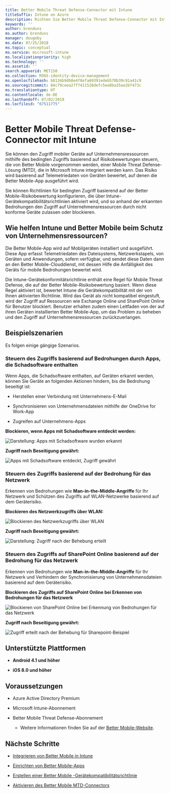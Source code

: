 ```yaml
---
title: Better Mobile Threat Defense-Connector mit Intune
titleSuffix: Intune on Azure
description: Richten Sie Better Mobile Threat Defense-Connector mit Intune ein.
keywords: ''
author: brenduns
ms.author: brenduns
manager: dougeby
ms.date: 07/25/2018
ms.topic: conceptual
ms.service: microsoft-intune
ms.localizationpriority: high
ms.technology: ''
ms.assetid: ''
search.appverid: MET150
ms.collection: M365-identity-device-management
ms.openlocfilehash: b8134b9db0e478efa69391edeb570b39c91a41c9
ms.sourcegitcommit: 84c79ceea27f7411528defc5ee8ba35ae2bf473c
ms.translationtype: HT
ms.contentlocale: de-DE
ms.lasthandoff: 07/02/2019
ms.locfileid: "67511775"
---
```

# <a name="better-mobile-threat-defense-connector-with-intune"></a>Better Mobile Threat Defense-Connector mit Intune

Sie können den Zugriff mobiler Geräte auf Unternehmensressourcen mithilfe des bedingten Zugriffs basierend auf Risikobewertungen steuern, die von Better Mobile vorgenommen werden, einer Mobile Threat Defense-Lösung (MTD), die in Microsoft Intune integriert werden kann. Das Risiko wird basierend auf Telemetriedaten von Geräten bewertet, auf denen die Better Mobile-App ausgeführt wird.

Sie können Richtlinien für bedingten Zugriff basierend auf der Better Mobile-Risikobewertung konfigurieren, die über Intune-Gerätekompatibilitätsrichtlinien aktiviert wird, und so anhand der erkannten Bedrohungen den Zugriff auf Unternehmensressourcen durch nicht konforme Geräte zulassen oder blockieren.

## <a name="how-do-intune-and-better-mobile-help-protect-your-company-resources"></a>Wie helfen Intune und Better Mobile beim Schutz von Unternehmensressourcen?

Die Better Mobile-App wird auf Mobilgeräten installiert und ausgeführt. Diese App erfasst Telemetriedaten des Dateisystems, Netzwerkstapels, von Geräten und Anwendungen, sofern verfügbar, und sendet diese Daten dann an den Better Mobile-Clouddienst, mit dessen Hilfe die Anfälligkeit des Geräts für mobile Bedrohungen bewertet wird.

Die Intune-Gerätekonformitätsrichtlinie enthält eine Regel für Mobile Threat Defense, die auf der Better Mobile-Risikobewertung basiert. Wenn diese Regel aktiviert ist, bewertet Intune die Gerätekompatibilität mit der von Ihnen aktivierten Richtlinie. Wird das Gerät als nicht kompatibel eingestuft, wird der Zugriff auf Ressourcen wie Exchange Online und SharePoint Online für Benutzer blockiert. Benutzer erhalten zudem einen Leitfaden von der auf ihren Geräten installierten Better Mobile-App, um das Problem zu beheben und den Zugriff auf Unternehmensressourcen zurückzuerlangen.

## <a name="sample-scenarios"></a>Beispielszenarien

Es folgen einige gängige Szenarios.

### <a name="control-access-based-on-threats-from-malicious-apps"></a>Steuern des Zugriffs basierend auf Bedrohungen durch Apps, die Schadsoftware enthalten

Wenn Apps, die Schadsoftware enthalten, auf Geräten erkannt werden, können Sie Geräte an folgenden Aktionen hindern, bis die Bedrohung beseitigt ist:

-   Herstellen einer Verbindung mit Unternehmens-E-Mail

-   Synchronisieren von Unternehmensdateien mithilfe der OneDrive for Work-App

-   Zugreifen auf Unternehmens-Apps

**Blockieren, wenn Apps mit Schadsoftware entdeckt werden:**

![Darstellung: Apps mit Schadsoftware wurden erkannt](./media/better_mobile_maliciousapps_blocked.png)

**Zugriff nach Beseitigung gewährt:**

![Apps mit Schadsoftware entdeckt, Zugriff gewährt](./media/better_mobile_maliciousapps_unblocked.png)

### <a name="control-access-based-on-threat-to-network"></a>Steuern des Zugriffs basierend auf der Bedrohung für das Netzwerk

Erkennen von Bedrohungen wie **Man-in-the-Middle-Angriffe** für Ihr Netzwerk und Schützen des Zugriffs auf WLAN-Netzwerke basierend auf dem Geräterisiko.

**Blockieren des Netzwerkzugriffs über WLAN:**

![Blockieren des Netzwerkzugriffs über WLAN](./media/better_mobile_network_wifi_blocked.png)

**Zugriff nach Beseitigung gewährt:**

![Darstellung: Zugriff nach der Behebung erteilt](./media/better_mobile_network_wifi_unblocked.png)

### <a name="control-access-to-sharepoint-online-based-on-threat-to-network"></a>Steuern des Zugriffs auf SharePoint Online basierend auf der Bedrohung für das Netzwerk

Erkennen von Bedrohungen wie **Man-in-the-Middle-Angriffe** für Ihr Netzwerk und Verhindern der Synchronisierung von Unternehmensdateien basierend auf dem Geräterisiko.

**Blockieren des Zugriffs auf SharePoint Online bei Erkennen von Bedrohungen für das Netzwerk**

![Blockieren von SharePoint Online bei Erkennung von Bedrohungen für das Netzwerk](./media/better_mobile_network_spo_blocked.png)

**Zugriff nach Beseitigung gewährt:**

![Zugriff erteilt nach der Behebung für Sharepoint-Beispiel](./media/better_mobile_network_spo_unblocked.png)

## <a name="supported-platforms"></a>Unterstützte Plattformen

-   **Android 4.1 und höher**

-   **iOS 8.0 und höher**

## <a name="prerequisites"></a>Voraussetzungen

-   Azure Active Directory Premium

-   Microsoft Intune-Abonnement

-   Better Mobile Threat Defense-Abonnement

    -   Weitere Informationen finden Sie auf der [Better Mobile-Website](https://www.better.mobi/).

## <a name="next-steps"></a>Nächste Schritte

- [Integrieren von Better Mobile in Intune](better-mobile-mtd-connector-integration.md)

- [Einrichten von Better Mobile-Apps](mtd-apps-ios-app-configuration-policy-add-assign.md)

- [Erstellen einer Better Mobile -Gerätekompatibilitätsrichtlinie](mtd-device-compliance-policy-create.md)

- [Aktivieren des Better Mobile MTD-Connectors](mtd-connector-enable.md)
